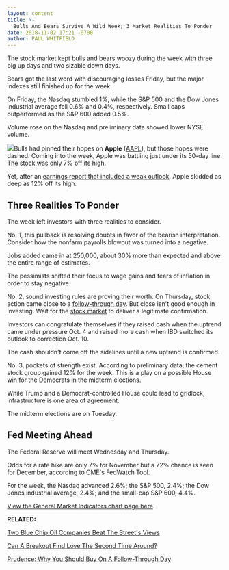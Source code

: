 ```yaml
---
layout: content
title: >-
  Bulls And Bears Survive A Wild Week; 3 Market Realities To Ponder
date: 2018-11-02 17:21 -0700
author: PAUL WHITFIELD
---
```






The stock market kept bulls and bears woozy during the week with three big up days and two sizable down days.




Bears got the last word with discouraging losses Friday, but the major indexes still finished up for the week.


On Friday, the Nasdaq stumbled 1%, while the S&P 500 and the Dow Jones industrial average fell 0.6% and 0.4%, respectively. Small caps outperformed as the S&P 600 added 0.5%.


Volume rose on the Nasdaq and preliminary data showed lower NYSE volume.


![](https://www.investors.com/wp-content/uploads/2018/11/MP110218-276x300.jpg)Bulls had pinned their hopes on **Apple** ([AAPL](https://research.investors.com/quote.aspx?symbol=AAPL)), but those hopes were dashed. Coming into the week, Apple was battling just under its 50-day line. The stock was only 7% off its high.


Yet, after an [earnings report that included a weak outlook](https://www.investors.com/news/technology/click/apple-stock-hide-iphone-unit-sales/), Apple skidded as deep as 12% off its high.


Three Realities To Ponder
-------------------------


The week left investors with three realities to consider.


No. 1, this pullback is resolving doubts in favor of the bearish interpretation. Consider how the nonfarm payrolls blowout was turned into a negative.


Jobs added came in at 250,000, about 30% more than expected and above the entire range of estimates.


The pessimists shifted their focus to wage gains and fears of inflation in order to stay negative.


No. 2, sound investing rules are proving their worth. On Thursday, stock action came close to a [follow-through day](https://www.investors.com/how-to-invest/investors-corner/how-to-find-next-stock-market-bottom/). But close isn't good enough in investing. Wait for the [stock market](https://www.investors.com/research/stock-market-prices-dow-jones-sp-500-nasdaq-spdr-etfs/) to deliver a legitimate confirmation.


Investors can congratulate themselves if they raised cash when the uptrend came under pressure Oct. 4 and raised more cash when IBD switched its outlook to correction Oct. 10.


The cash shouldn't come off the sidelines until a new uptrend is confirmed.


No. 3, pockets of strength exist. According to preliminary data, the cement stock group gained 12% for the week. This is a play on a possible House win for the Democrats in the midterm elections.


While Trump and a Democrat-controlled House could lead to gridlock, infrastructure is one area of agreement.


The midterm elections are on Tuesday.


Fed Meeting Ahead
-----------------


The Federal Reserve will meet Wednesday and Thursday.


Odds for a rate hike are only 7% for November but a 72% chance is seen for December, according to CME's FedWatch Tool.


For the week, the Nasdaq advanced 2.6%; the S&P 500, 2.4%; the Dow Jones industrial average, 2.4%; and the small-cap S&P 600, 4.4%.


[View the General Market Indicators chart page here](https://www.investors.com/wp-content/uploads/2018/11/GMI_110518.pdf).


**RELATED:**


[Two Blue Chip Oil Companies Beat The Street's Views](https://www.investors.com/news/exxon-earnings-q3-chevron-earnings-top-oil-stocks/)


[Can A Breakout Find Love The Second Time Around?](https://www.investors.com/how-to-invest/investors-corner/a-stock-rises-again-after-its-first-breakout-fails-should-you-buy-again/)


[Prudence: Why You Should Buy On A Follow-Through Day](https://www.investors.com/how-to-invest/investors-corner/why-you-should-buy-on-the-follow-through-day/)




